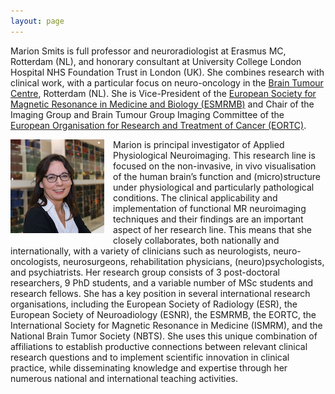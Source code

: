 ```yaml
---
layout: page
---
```


Marion Smits is full professor and neuroradiologist at Erasmus MC, Rotterdam (NL), and honorary consultant at University College London Hospital NHS Foundation Trust in London (UK). She combines  research with clinical work, with a particular focus on neuro-oncology in the [Brain Tumour Centre](https://www.erasmusmc.nl/hersentumorcentrum/), Rotterdam (NL). 
She is Vice-President of the [European Society for Magnetic Resonance in Medicine and Biology (ESMRMB)](https://www.esmrmb.org) and Chair of the Imaging Group and Brain Tumour Group Imaging Committee of the [European Organisation for Research and Treatment of Cancer (EORTC)](http://www.eortc.org).

<img src="marion.jpg" style="float:left;margin:0 1em 0.5em 0" alt="Marion Smits">
Marion is principal investigator of Applied Physiological Neuroimaging. This research line is focused on the non-invasive, in vivo visualisation of the human brain’s function and (micro)structure under physiological and particularly pathological conditions. The clinical applicability and implementation of functional MR neuroimaging techniques and their findings are an important aspect of her research line. This means that she closely collaborates, both nationally and internationally, with a variety of clinicians such as neurologists, neuro-oncologists, neurosurgeons, rehabilitation physicians, (neuro)psychologists, and psychiatrists.  
Her research group consists of 3 post-doctoral researchers, 9 PhD students, and a variable number of MSc students and research fellows.  
She has a key position in several international research organisations, including the European Society of Radiology (ESR), the European Society of Neuroadiology (ESNR), the ESMRMB, the EORTC, the International Society for Magnetic Resonance in Medicine (ISMRM), and the National Brain Tumor Society (NBTS). She uses this unique combination of affiliations to establish productive connections between relevant clinical research questions and to implement scientific innovation in clinical practice, while disseminating knowledge and expertise through her numerous national and international teaching activities. 

